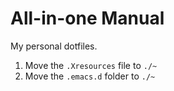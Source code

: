 # All-in-one Manual
My personal dotfiles.

1. Move the `.Xresources` file to `./~`
2. Move the `.emacs.d` folder to `./~`

